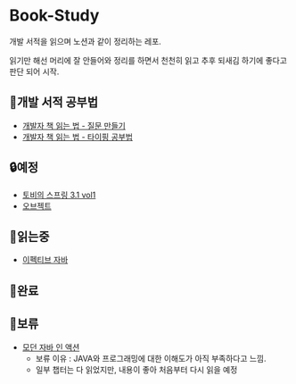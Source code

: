 # Book-Study

개발 서적을 읽으며 노션과 같이 정리하는 레포.

읽기만 해선 머리에 잘 안들어와 정리를 하면서 천천히 읽고 추후 되새김 하기에 좋다고 판단 되어 시작.

## 📢개발 서적 공부법 
- [개발자 책 읽는 법 - 질문 만들기](https://www.codesoom.com/how-to-read)
- [개발자 책 읽는 법 - 타이핑 공부법](https://www.codesoom.com/how-to-read-with-typing)

## 🔒예정

- [토비의 스프링 3.1 vol1](https://github.com/kawkmin/Book-Study/tree/main/%ED%86%A0%EB%B9%84%EC%9D%98%20%EC%8A%A4%ED%94%84%EB%A7%81%203.1%20vol1)
- [오브젝트](https://github.com/kawkmin/Book-Study/tree/main/%EC%98%A4%EB%B8%8C%EC%A0%9D%ED%8A%B8)

## 📖읽는중

- [이펙티브 자바](https://github.com/kawkmin/Book-Study/tree/main/%EC%9D%B4%ED%8E%99%ED%8B%B0%EB%B8%8C%20%EC%9E%90%EB%B0%94)


## 📕완료 



## 🚧보류

- [모던 자바 인 액션](https://github.com/kawkmin/Book-Study/tree/main/%EB%AA%A8%EB%8D%98%20%EC%9E%90%EB%B0%94%20%EC%9D%B8%EC%95%A1%EC%85%98)
  - 보류 이유 : JAVA와 프로그래밍에 대한 이해도가 아직 부족하다고 느낌.
  - 일부 챕터는 다 읽었지만, 내용이 좋아 처음부터 다시 읽을 예정